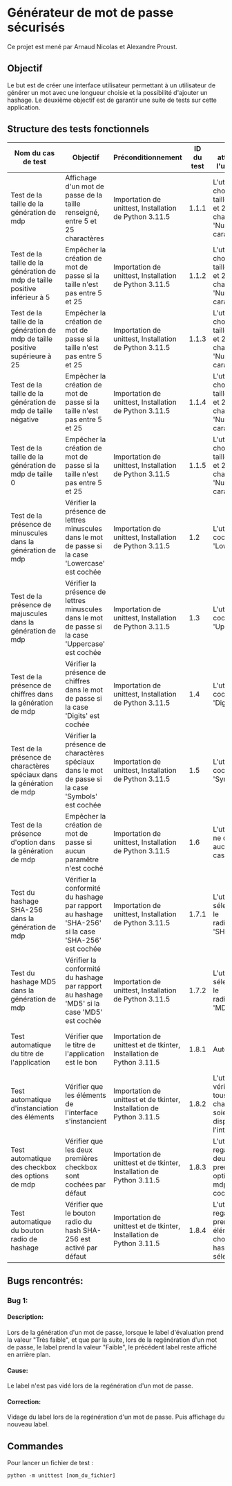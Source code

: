 # Générateur de mot de passe sécurisés
Ce projet est mené par Arnaud Nicolas et Alexandre Proust.

## Objectif
Le but est de créer une interface utilisateur permettant à un utilisateur de générer un mot avec une longueur choisie et la possibilité d'ajouter un hashage.
Le deuxième objectif est de garantir une suite de tests sur cette application.

## Structure des tests fonctionnels
| Nom du cas de test | Objectif | Préconditionnement | ID du test | Action attendu de l'utilisateur | Action du système attendue | Données de test | Critère de réussite | Statut du test |
|-------|--------|-------|--------|-------|--------|-------|--------|--------|
| Test de la taille de la génération de mdp | Affichage d'un mot de passe de la taille renseigné, entre 5 et 25 charactères | Importation de unittest, Installation de Python 3.11.5 | 1.1.1 | L'utilisateur choisi une taille entre 5 et 25 dans le champ: 'Number of caracters' | Le textField en bas de page montre un mot de passe avec le nombre exacte de charactère renseigné | N/A | Un mot de passe est généré et affiché de la taille exacte renseigné par l'utilisateur | OK |
| Test de la taille de la génération de mdp de taille positive inférieur à 5 | Empêcher la création de mot de passe si la taille n'est pas entre 5 et 25 | Importation de unittest, Installation de Python 3.11.5 | 1.1.2 | L'utilisateur choisi une taille entre 5 et 25 dans le champ: 'Number of caracters' | Le mot de passe généré est 'error', et est instantanément vidé | N/A | Un message d'erreur est affiché | OK |
| Test de la taille de la génération de mdp de taille positive supérieure à 25 | Empêcher la création de mot de passe si la taille n'est pas entre 5 et 25 | Importation de unittest, Installation de Python 3.11.5 | 1.1.3 | L'utilisateur choisi une taille entre 5 et 25 dans le champ: 'Number of caracters' | Le mot de passe généré est 'error', et est instantanément vidé | N/A | Un message d'erreur est affiché | OK |
| Test de la taille de la génération de mdp de taille négative | Empêcher la création de mot de passe si la taille n'est pas entre 5 et 25 | Importation de unittest, Installation de Python 3.11.5 | 1.1.4 | L'utilisateur choisi une taille entre 5 et 25 dans le champ: 'Number of caracters' | Le mot de passe généré est 'error', et est instantanément vidé | N/A | Un message d'erreur est affiché | OK |
| Test de la taille de la génération de mdp de taille 0 | Empêcher la création de mot de passe si la taille n'est pas entre 5 et 25 | Importation de unittest, Installation de Python 3.11.5 | 1.1.5 | L'utilisateur choisi une taille entre 5 et 25 dans le champ: 'Number of caractertexts' | Le mot de passe généré est 'error', et est instantanément vidé | N/A | Un message d'erreur est affiché | OK |
| Test de la présence de minuscules dans la génération de mdp | Vérifier la présence de lettres minuscules dans le mot de passe si la case 'Lowercase' est cochée | Importation de unittest, Installation de Python 3.11.5 | 1.2 | L'utilisateur coche la case 'Lowercase' | Le textField en bas de page montre un mot de passe avec au moins une lettre minuscule | N/A | Un mot de passe contenant des lettres minuscules est généré | OK |
| Test de la présence de majuscules dans la génération de mdp | Vérifier la présence de lettres minuscules dans le mot de passe si la case 'Uppercase' est cochée | Importation de unittest, Installation de Python 3.11.5 | 1.3 | L'utilisateur coche la case 'Uppercase' | Le textField en bas de page montre un mot de passe avec au moins une lettre majuscule | N/A | Un mot de passe contenant des lettres majuscules est généré | OK |
| Test de la présence de chiffres dans la génération de mdp | Vérifier la présence de chiffres dans le mot de passe si la case 'Digits' est cochée | Importation de unittest, Installation de Python 3.11.5 | 1.4 | L'utilisateur coche la case 'Digits' | Le textField en bas de page montre un mot de passe avec au moins un chiffre | N/A | Un mot de passe contenant des chiffres est généré | OK |
| Test de la présence de charactères spéciaux dans la génération de mdp | Vérifier la présence de charactères spéciaux dans le mot de passe si la case 'Symbols' est cochée | Importation de unittest, Installation de Python 3.11.5 | 1.5 | L'utilisateur coche la case 'Symbols' | Le textField en bas de page montre un mot de passe avec au moins un symbole | N/A | Un mot de passe contenant des charactères spéciaux est généré | OK |
| Test de la présence d'option dans la génération de mdp | Empêcher la création de mot de passe si aucun paramêtre n'est coché | Importation de unittest, Installation de Python 3.11.5 | 1.6 | L'utilisateur ne coche aucune cases | Le systeme empeche la création  du mot de passe | N/A | Un message d'erreur est affiché | OK |
| Test du hashage SHA-256 dans la génération de mdp | Vérifier la conformité du hashage par rapport au hashage 'SHA-256' si la case 'SHA-256' est cochée | Importation de unittest, Installation de Python 3.11.5 | 1.7.1 | L'utilisateur sélectionne le radioButton 'SHA-256' | Le textField en bas de page montre un mot de passe hashé respectant le protocole 'SHA-256' | N/A | Un mot de passe hashé conforme au format 'SHA-256' est généré | OK |
| Test du hashage MD5 dans la génération de mdp | Vérifier la conformité du hashage par rapport au hashage 'MD5' si la case 'MD5' est cochée | Importation de unittest, Installation de Python 3.11.5 | 1.7.2 | L'utilisateur sélectionne le radioButton 'MD5' | Le textField en bas de page montre un mot de passe hashé respectant le protocole 'MD5' | N/A | Un mot de passe hashé conforme au format 'MD5' est généré | OK |
| Test automatique du titre de l'application | Vérifier que le titre de l'application est le bon | Importation de unittest et de tkinter, Installation de Python 3.11.5 | 1.8.1 | Automatique | Lancement de l'application | N/A | Le titre attendu est le même que celui de l'application | OK |
| Test automatique d'instanciation des éléments | Vérifier que les éléments de l'interface s'instancient | Importation de unittest et de tkinter, Installation de Python 3.11.5 | 1.8.2 | L'utilisateur vérifie que tous les champs soient disposés sur l'interface | Vérification de la création de tous les éléments de l'interface | N/A | Tous les éléments sont présent sur l'applciation | OK |
| Test automatique des checkbox des options de mdp | Vérifier que les deux premières checkbox sont cochées par défaut | Importation de unittest et de tkinter, Installation de Python 3.11.5 | 1.8.3 | L'utilisateur regarde si les deux premières option de mdp soient cochées | Vérifier que seul les checkbox pour les minuscule et les majuscules soient activées | N/A | Les deux checkbox sont selectionnées au lancement | OK |
| Test automatique du bouton radio de hashage | Vérifier que le bouton radio du hash SHA-256 est activé par défaut | Importation de unittest et de tkinter, Installation de Python 3.11.5 | 1.8.4 | L'utilisateur regarde si le premier élément des choix de hashage est sélectionné | Vérifier que seul le premier bouton radio pour le premier hash soit activé | N/A | Le bouton radio "SHA-256" est sélectionné au lancement de l'application | OK |

## Bugs rencontrés:

### Bug 1:
#### Description:
Lors de la génération d'un mot de passe, lorsque le label d'évaluation prend la valeur "Très faible", et que par la suite, lors de la regénération d'un mot de passe, le label prend la valeur "Faible", le précédent label reste affiché en arrière plan.
#### Cause:
Le label n'est pas vidé lors de la regénération d'un mot de passe.
#### Correction:
Vidage du label lors de la regénération d'un mot de passe. Puis affichage du nouveau label.

## Commandes
Pour lancer un fichier de test :
```
python -m unittest [nom_du_fichier]
```